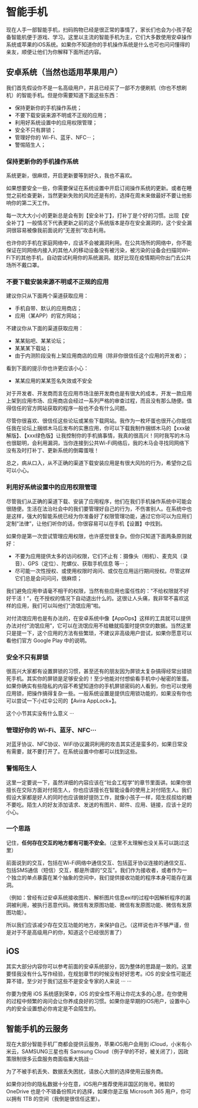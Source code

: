 # 智能手机

现在人手一部智能手机，扫码购物已经是很正常的事情了，家长们也会为小孩子配备智能机便于游戏、学习。这里以主流的智能手机为主，它们大多数使用安卓操作系统或苹果的iOS系统。如果你不知道你的手机操作系统是什么也可也问问懂得的亲友，顺便让他们为你解释下面所述内容。

## 安卓系统（当然也适用苹果用户）

我们首先假设你不是一名高级用户，并且已经买了一部不方便刷机（你也不想刷机）的智能手机。但是你需要知道下面这些东西：

* 保持更新你的手机操作系统；
* 不要下载安装来源不明或不正规的应用；
* 利用好系统设置中的应用权限管理；
* 安全不只有屏锁；
* 管理好你的 Wi-Fi、蓝牙、NFC···； 
* 警惕陌生人；

### 保持更新你的手机操作系统

系统更新，很麻烦，开启更新要等到好久，我也不喜欢。

如果想要安全一些，你需要保证在系统设置中开启订阅操作系统的更新。或者在睡觉之前检查更新，当然更新失败的风险还是有的，选择在周末来做最好不要让他影响你的第二天工作。

每一次大大小小的更新总是会有到【安全补丁】，打补丁是个好的习惯。出现【安全补丁】一般情况下代表更新之前的这个系统版本是存在安全漏洞的，这个安全漏洞很容易被像我前面说的“无差别”攻击利用。

也许你的手机在家庭网络中，应该不会被漏洞利用。在公共场所的网络中，你不能保证在同网络内接入的其他人的移动设备没有被污染，被污染的设备会扫描同Wi-Fi下的其他手机，自动尝试利用你的系统漏洞。就好比现在疫情期间你出门去公共场所不戴口罩。

### 不要下载安装来源不明或不正规的应用

建议你只从下面两个渠道获取应用：

* 手机自带、默认的应用商店；
* 应用（某APP）的官方网站；

不建议你从下面的渠道获取应用：

* 某某贴吧、某某论坛；
* 某某某下载站；
* 由于内测阶段没有上架应用商店的应用（除非你很信任这个应用的开发者）；

看到下面的提示你也许更应该小心：

* 某某应用的某某签名失效或不安全

对于开发者、开发商而言在应用市场注册开发商也是有很大的成本，开发一款应用上架到应用市场、应用商店会经过一系列严格的审查过程，而且没有那么随便。值得信任的官方网站获取的程序一般也不会有什么问题。

尽管你很喜欢、很信任这些论坛或某些下载网站。我作为一枚坏蛋也很开心你能信任我在论坛上捆绑木马后发布的实惠应用，你可以下载我制作捆绑木马的【xxx破解版】、【xxx绿色版】让我控制你的手机搞事情，我真的很高兴！同时我写的木马也很聪明，会利用漏洞，当你连接到公共Wi-Fi网络后，我的木马会寻找同网络下没有及时打补丁、更新系统的倒霉蛋哦！

总之，病从口入，从不正确的渠道下载安装应用是有很大风险的行为，希望你之后可以小心。

### 利用好系统设置中的应用权限管理

尽管我们从正确的渠道下载、安装了应用程序，他们在我们手机操作系统中可能会很随便。生活在法治社会中的我们要管理好自己的行为，不伤害别人。在系统中也是这样，强大的智能系统已经为你准备好了权限管理功能，通过它你可以为应用们定制“法律”，让他们听你的话，你很容易可以在手机【设置】中找到。

如果你是第一次尝试管理应用权限，也许感觉很复杂。但你只知道下面两条原则就好：

* 不要为应用提供太多的访问权限，它们不止有：摄像头（相机）、麦克风（录音）、GPS（定位）、陀螺仪、获取手机信息 等···；
* 尽可能一次性授权、或使用权限时询问、或仅在应用运行期间授权。尽管这样它们总是会问问问，很麻烦；

我们避免应用申请毫不相干的权限，当然有些应用也蛮任性的：“不给权限就不好好干活！”，在不授权的情况下自动退出什么的。这很让人头痛，我非常不喜欢这样的应用，我们可以叫他们“流氓应用”啦。

对付流氓应用也是有办法的，在安卓系统中像【AppOps】这样的工具就可以提供办法对付“流氓应用”，它可以在流氓应用不给糖就捣蛋时提供空的数据。当然这里只是提一下，这个应用的方法有些繁琐，不建议非高级用户尝试，如果你愿意可以看他们官方 Google Play 中的说明。

### 安全不只有屏锁

很高兴大家都有设置屏锁的习惯，甚至还有的朋友因为屏锁太复杂搞得经常出错锁死手机。其实你的屏锁是足够安全的！至少他能对付想偷看手机中小秘密的笨蛋。如果你确实有些隐私的内容不希望知道你的手机屏锁密码的人看到，你也可以使用应用锁，把操作搞得复杂一些。一般系统设置是提供应用锁功能的，如果没有你也可以尝试一下小红伞公司的【Avira AppLock+】。

这个小节其实没有什么意义 ··· 

### 管理好你的 Wi-Fi、蓝牙、NFC···

对蓝牙协议、NFC协议、WiFi协议漏洞利用的攻击其实还是蛮多的，如果日常没有需要，就不要打开了。在系统设置中你都可以找到这些。

### 警惕陌生人

这里一定要说一下，虽然详细的内容应该在“社会工程学”的章节里面讲。如果你很擅长在交际方面对付陌生人，你也应该擅长在智能设备的使用上对付陌生人。我们假设大家都是好人的同时也应该做好提防工作，就像小孩子一样，陌生叔叔给的糖不要吃。陌生人的好友添加请求、发送的有图片、邮件、应用、链接，应该十足的小心。

### 一个思路

记住，**任何存在交互的地方都有可能不安全**。（这里不太理解也没关系可以跳过这里）

前面说到的交互，包括在Wi-Fi网络中通信交互、包括蓝牙协议连接的通信交互、包括SMS通信（短信）交互，都是所谓的“交互”。我们作为接收者，或者作为一个独立的单点暴露在某个抽象的空间中，我们提供接收功能的程序本身可能存在漏洞。

（例如：曾经有过安卓系统接收图片、解析图片信息exif的过程中因解析程序的漏洞被利用，被执行恶意代码。微信有发原图功能、微信有发原图功能、微信有发原图功能）。

所以我们应该减少存在交互功能的地方，来保护自己。（这样说也许不够严谨，但是对于不是高级用户的你，知道这个已经很厉害了）

## iOS

其实大部分内容你可以参考前面的安卓系统部分，因为整体的思路是一致的。这里要怪我没有什么写作经验，在规划章节的时候没有好好思考。iOS 的安全性可能还算不错，至少对于我们这些不是安全专家的人来说 ··· ···

你要为使用 iOS 系统感到荣幸，iOS 的安全性不用让你花太多的心思，在你使用的过程中频繁的询问会让你养成良好的习惯。如果你是早期的iOS用户，设置中心内的安全设置想必你肯定是不会陌生的。

## 智能手机的云服务

现在大部分智能手机厂商都会提供云服务，苹果iOS用户会用到 iCloud，小米有小米云，SAMSUNG三星也有 Samsung Cloud（例子举的不好，被关闭了），因政策限制很多云盘服务商面临重大挑战···

为了不被手机丢失、数据丢失困扰，请放心大胆的选择使用云服务商。

如果你对你的隐私数据十分在意，iOS用户推荐使用非国区的账号。微软的 OneDrive 也是个不错备份照片的选择，如果你是正版 Microsoft 365 用户，你可以拥有 1TB 的空间（我倒是很信任这里）。
